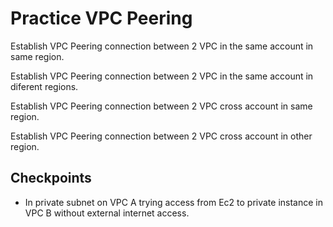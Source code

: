 # Practice VPC Peering

Establish VPC Peering connection between 2 VPC in the same account in same region.

Establish VPC Peering connection between 2 VPC in the same account in diferent regions.

Establish VPC Peering connection between 2 VPC cross account in same region.

Establish VPC Peering connection between 2 VPC cross account in other region.

## Checkpoints

* In private subnet on VPC A trying access from Ec2 to private instance in VPC B without external internet access.
